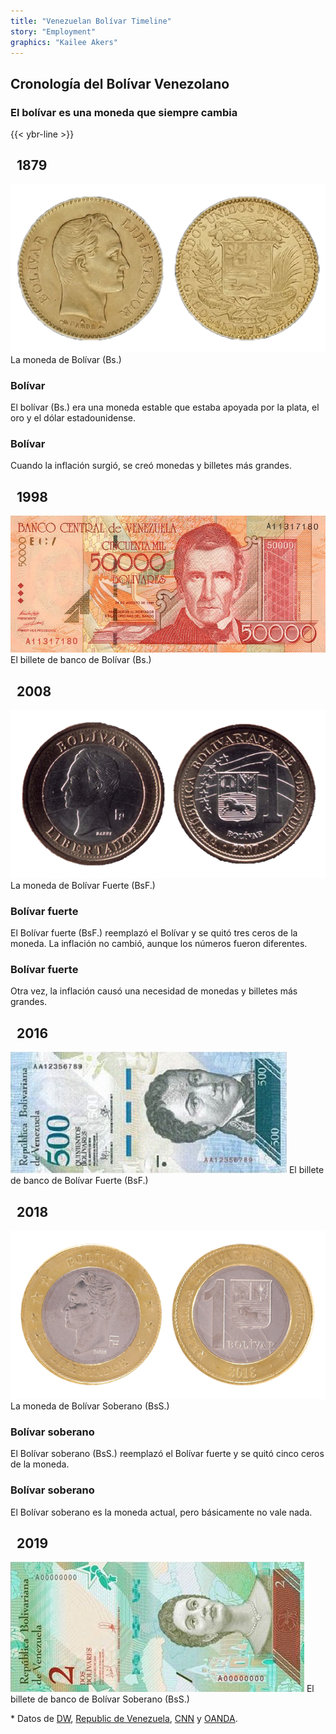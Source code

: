 ```yaml
---
title: "Venezuelan Bolívar Timeline"
story: "Employment"
graphics: "Kailee Akers"
---
```

<div id="bolivar-timeline"></div>
<div class="divider"></div>
<section class="interactive">
  <h2 class="interactive__title">Cronología del Bolívar Venezolano</h2>
  <h3 class="interactive__subhead">El bolívar es una moneda que siempre cambia</h3>
  {{< ybr-line >}}
  <div class="timeline">
    <div class="row yellow">
      <div class="timeline-content left">
        <h2 class="yellow">&nbsp;&nbsp;1879&nbsp;&nbsp;</h2>
        <img src="assets/bolivarcoin1879.png" class="timeline-image" title="Bolívar Coins (Bs.)">
        <span class="caption">La moneda de Bolívar (Bs.)</span>
      </div>
      <div class="center"><span class="dot"></span></div>
      <div class="timeline-content right">
        <h3>Bolívar</h3>
        <p>El bolívar (Bs.) era una moneda estable que estaba apoyada por la plata, el oro y el dólar estadounidense.</p>
      </div>
    </div>
    <div class="row yellow reorder">
      <div class="timeline-content left">
        <h3>Bolívar</h3>
        <p>Cuando la inflación surgió, se creó monedas y billetes más grandes.</p>
      </div>
      <div class="center"><span class="dot"></span></div>
      <div class="timeline-content right">
        <h2 class="yellow">&nbsp;&nbsp;1998&nbsp;&nbsp;</h2>
        <img src="assets/bolivar1998banknote.jpg" class="timeline-image">
        <span class="caption">El billete de banco de Bolívar (Bs.)</span>
      </div>
    </div>
    <div class="row blue">
      <div class="timeline-content left">
        <h2 class="blue">&nbsp;&nbsp;2008&nbsp;&nbsp;</h2>
        <img src="assets/bolivarfuertecoin2008.png" class="timeline-image">
        <span class="caption">La moneda de Bolívar Fuerte (BsF.)</span>
      </div>
      <div class="center"><span class="dot"></span></div>
      <div class="timeline-content right">
        <h3>Bolívar fuerte</h3>
        <p>El Bolívar fuerte (BsF.) reemplazó el Bolívar y se quitó tres ceros de la moneda. La inflación no cambió, aunque los números fueron diferentes.</p>
      </div>
    </div>
    <div class="row blue reorder">
      <div class="timeline-content left">
        <h3>Bolívar fuerte</h3>
        <p>Otra vez, la inflación causó una necesidad de monedas y billetes más grandes.</p>
      </div>
      <div class="center"><span class="dot"></span></div>
      <div class="timeline-content right">
        <h2 class="blue">&nbsp;&nbsp;2016&nbsp;&nbsp;</h2>
        <img src="assets/bolivarfuerte2016.jpg" class="timeline-image">
        <span class="caption">El billete de banco de Bolívar Fuerte (BsF.)</span>
      </div>
    </div>
    <div class="row red">
      <div class="timeline-content left">
        <h2 class="red">&nbsp;&nbsp;2018&nbsp;&nbsp;</h2>
        <img src="assets/bolivarsoberano2018.png" class="timeline-image">
        <span class="caption">La moneda de Bolívar Soberano (BsS.)</span>
      </div>
      <div class="center"><span class="dot"></span></div>
      <div class="timeline-content right">
        <h3>Bolívar soberano</h3>
        <p>El Bolívar soberano (BsS.) reemplazó el Bolívar fuerte y se quitó cinco ceros de la moneda.</p>
      </div>
    </div>
    <div class="row red reorder">
      <div class="timeline-content left">
        <h3>Bolívar soberano</h3>
        <p>El Bolívar soberano es la moneda actual, pero básicamente no vale nada.</p>
      </div>
      <div class="center"><span class="dot"></span></div>
      <div class="timeline-content right">
        <h2 class="red"> &nbsp;&nbsp;2019 &nbsp;&nbsp;</h2>
        <img src="assets/bolivarsoberanonote2018.jpg" class="timeline-image">
        <span class="caption">El billete de banco de Bolívar Soberano (BsS.)</span>
      </div>
    </div>
    <div class="interactive__sources">
      <p>
        * Datos de <a href="https://www.dw.com/en/venezuelas-new-banknotes/av-36692086" target="_blank">DW</a>, <a
          href="http://www.republica-de-venezuela.com/about-venezuela/currency-of-venezuela.php"
          target="_blank">Republic de Venezuela</a>, <a
          href="https://www.cnn.com/2018/08/20/americas/venezuela-currency/index.html" target="_blank">CNN</a> y <a
          href="https://www.oanda.com/currency/iso-currency-codes/VEF" target="_blank">OANDA</a>.
      </p>
    </div>
  </div>
</section>
<div class="divider"></div>